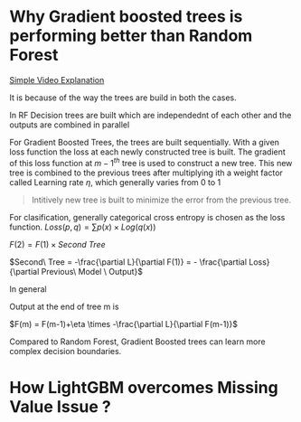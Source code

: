 # Why Gradient boosted trees is performing better than Random Forest

[Simple Video Explanation](https://www.youtube.com/watch?v=TyvYZ26alZs)

It is because of the way the trees are build in both the cases.

In RF Decision trees are built which are independednt of each other and the outputs are combined in parallel

For Gradient Boosted Trees, the trees are built sequentially. With a given loss function the loss at each newly constructed tree is built. The gradient of this loss function at $m-1^{th}$ tree is used to construct a new tree. This new tree is combined to the previous trees after multiplying ith a weight factor called Learning rate $\eta$, which generally varies from 0 to 1 

> Intitively new tree is built to minimize the error from the previous tree.

For clasification, generally categorical cross entropy is chosen as the loss function.
$Loss (p,q) = \sum p(x)\times Log(q(x))$

$F(2) = F(1)\times Second\ Tree$

$Second\ Tree = -\frac{\partial L}{\partial F(1)} = - \frac{\partial Loss}{\partial Previous\ Model \ Output}$

In general 

Output at the end of tree m is 

$F(m) = F(m-1)+\eta \times -\frac{\partial L}{\partial F(m-1)}$

Compared to Random Forest, Gradient Boosted trees can learn more complex decision boundaries.


# How LightGBM overcomes Missing Value Issue ? 